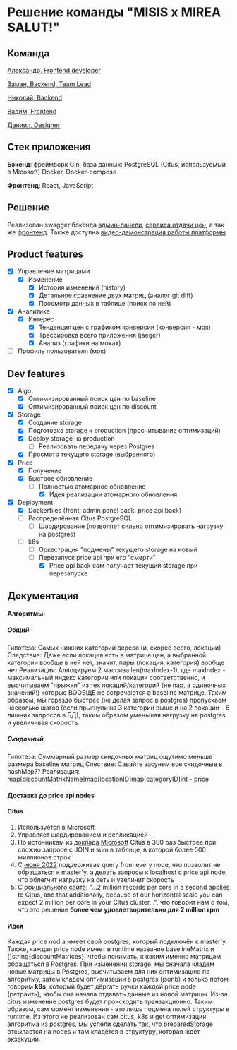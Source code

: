 # Решение команды "MISIS x MIREA SALUT!"

## Команда

[Александр, Frontend developer](https://t.me/ALEKSANDERGORIN)

[Заман, Backend, Team Lead](https://t.me/chosenone_nf)

[Николай, Backend](https://t.me/lllpala700km)

[Вадим, Frontend](https://t.me/vdmkkk)

[Даниил, Designer](https://t.me/sfyeidbxhxdhs)

## Стек приложения
__Бэкенд__: фреймворк Gin, база данных: PostgreSQL (Citus, используемый в Micosoft)
Docker, Docker-compose

__Фронтенд__: React, JavaScript

## Решение
Реализован swagger бэкенда [админ-панели](http://45.8.99.29:8080/swagger/index.html#/), [сервиса отдачи цен](http://92.255.107.73:8000/swagger/index.html#/), а так же [фронтенд]().
Также доступна [видео-демонстрация работы платформы](https://disk.yandex.ru/d/ByVk5522QK-xmg)

## Product features
- [x] Управление матрицами
    - [x] Изменение
        - [x] История изменений (history)
        - [x] Детальное сравнение двух матриц (аналог git diff)
        - [x] Просмотр данных в таблице (поиск по ней)
- [x] Аналитика
    - [x] Интерес
        - [x] Тенденция цен с графиком конверсии (конверсия - мок)
        - [x] Трассировка всего приложения (jaeger)
        - [x] Анализ (графики на моках)
- [ ] Профиль пользователя (мок)   

## Dev features
- [x] Algo
    - [x] Оптимизированный поиск цен по baseline
    - [x] Оптимизированный поиск цен по discount
- [x] Storage
    - [x] Создание storage
    - [x] Подготовка storage к production (просчитывание оптимизаций)
    - [x] Deploy storage на production
        - [ ] Реализовать передачу через Postgres
    - [x] Просмотр текущего storage (выбранного)
- [x] Price
    - [x] Получение
    - [x] Быстрое обновление
        - [ ] Полностью атомарное обновление 
            - [x] Идея реализации атомарного обновления
- [x] Deployment
    - [x] Dockerfiles (front, admin panel back, price api back)
    - [ ] Распределённая Citus PostgreSQL
        - [ ] Шардирование (позволяет сильно оптимизировать нагрузку на postgres)
    - [ ] k8s
        - [ ] Оркестрация "подмены" текущего storage на новый
        - [ ] Перезапуск price api при его "смерти"
            - [x] Price api back сам получает текущий storage при перезапуске
             
## Документация
#### Алгоритмы:
##### Общий
Гипотеза: Самых нижних категорий дерева (и, скорее всего, локации)
Следствие: Даже если локация есть в матрице цен, а выбранной категории вообще в ней нет, значит, пары (локация, категория) вообще нет
Реализация: Аллоцируем 2 массива len(maxIndex-1), где maxIndex - максимальный индекс категории или локации соответственно, и высчитываем "прыжки" из тех локаций/категорий (не пар, а одиночных значений!) которые ВООБЩЕ не встречаются в baseline матрице. Таким образом, мы гораздо быстрее (не делая запрос в postgres) пропускаем несколько шагов (если прыгнули на 3 категории выше и на 2 локации - 6 лишних запросов в БД), таким образом уменьшая нагрузку на postgres и увеличивая скорость.
##### Скидочный
Гипотеза: Суммарный размер скидочных матриц ощутимо меньше размера baseline матриц
Слествие: Савайте засунем все скидочные в hashMap??
Реализация: map[discountMatrixName]map[locationID]map[categoryID]int - price

#### Доставка до price api nodes
#### Citus 
1. Используется в Microsoft
2. Управляет шардированием и репликацией
3. По источникам из [доклада Microsoft](https://www.youtube.com/watch?v=W_3e07nGFxY&embeds_referring_origin=https%3A%2F%2Fwww.citusdata.com&feature=emb_logo&themeRefresh=1) Citus в 300 раз быстрее при сложно запросе с JOIN и sum в таблице, в которой более 500 миллионов строк
4. С [июня 2022](https://www.citusdata.com/blog/2022/06/17/citus-11-goes-fully-open-source/) поддерживае query from every node, что позволит не обращаться к master'у, а делать запросы к localhost с price api node, что облегчит нагрузку на сеть и увеличит скорость
5. С [официального сайта](https://www.citusdata.com/blog/2017/09/29/what-performance-can-you-expect-from-postgres/): "...2 million records per core in a second applies to Citus, and that additionally, because of our horizontal scale you can expect 2 million per core in your Citus cluster...", что говорит нам о том, что это решение **более чем удовлетворительно для 2 million rpm**
#### Идея
Каждая price nod'а имеет свой postgres, который подключён к master'у. Также, каждая price node имеет в runtime название baselineMatrix и []string{discountMatrices}, чтобы понимать, к каким именно матрицам обращаться в Postgres. 
При изменении storage, мы сначала кладём новые матрицы в Postgres, высчитываем для них оптимизацию по алгоритму, затем кладём оптимизации в postgres (jsonb) и только потом говорим **k8s**, который будет дёргать ручки каждой price node (ретраить), чтобы она начала отдавать данные из новой матрицы. Из-за citus изменение postgres будет происходить транзакционно.
Таким образом, сам момент изменения - это лишь подмена полей структуры в runtime.
Из этого не реализован сам citus, k8s и get оптимизации алгоритма из postgres, мы успели сделать так, что preparedStorage отсылается на nodes и там кладётся в структуру, которая ждёт экзекуции.
